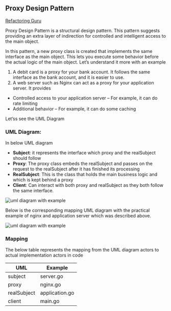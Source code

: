 ## Proxy Design Pattern

[Refactoring Guru](https://refactoring.guru/design-patterns/proxy)

Proxy Design Pattern is a structural design pattern. This pattern suggests providing an extra layer of indirection for controlled and intelligent access to the main object.

In this pattern, a new proxy class is created that implements the same interface as the main object. This lets you execute some behavior before the actual logic of the main object. Let’s understand it more with an example

 1. A debit card is a proxy for your bank account. It follows the same interface as the bank account, and it is easier to use.
 1. A web server such as Nginx can act as a proxy for your application server. It provides
  - Controlled access to your application server – For example, it can do rate limiting
  - Additional behavior – For example, it can do some caching

Let’ss see the UML Diagram

### UML Diagram:

In below UML diagram

 - **Subject**: it represents the interface which proxy and the realSubject should follow
 - **Proxy**: The proxy class embeds the realSubject and passes on the request to the realSubject after it has finished its processing
 - **RealSubject**: This is the class that holds the main business logic and which is kept behind a proxy
 - **Client**: Can interact with both proxy and realSubject as they both follow the same interface.

![uml diagram with example](https://github.com/filipeandrade6/go-design-patterns/blob/master/structural/proxy/img/Proxy-Design-Pattern-1.jpg?raw=true)

Below is the corresponding mapping UML diagram with the practical example of nginx and application server which was described above.

![uml diagram with example](https://github.com/filipeandrade6/go-design-patterns/blob/master/structural/proxy/img/Proxy-Design-Pattern-2.jpg?raw=true)

### Mapping

The below table represents the mapping from the UML diagram actors to actual implementation actors in code

| UML | Example |
| - | - |
| subject | server.go |
| proxy | nginx.go |
| realSubject | application.go |
| client | main.go |